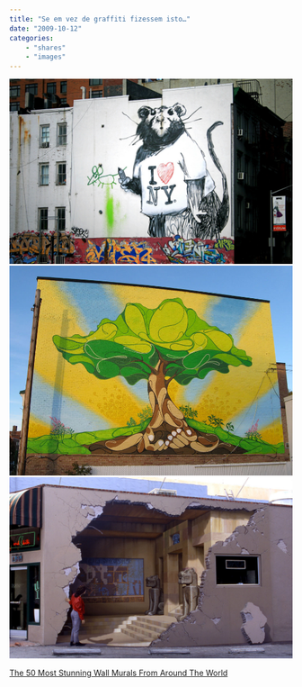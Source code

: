 ```yaml
---
title: "Se em vez de graffiti fizessem isto…"
date: "2009-10-12"
categories:
    - "shares"
    - "images"
---
```


![](rat.jpg "New York, USA")
![](tree.jpg "Florida, USA")
![](museum.jpg "California, USA")

[The 50 Most Stunning Wall Murals From Around The World](http://www.cartridgesave.co.uk/news/the-50-most-stunning-wall-murals-from-around-the-world/)

